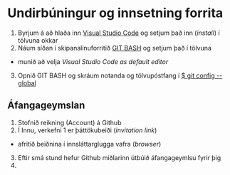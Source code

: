 # Undirbúningur og innsetning forrita

1. Byrjum á að hlaða inn [Visual Studio Code](https://code.visualstudio.com/) og setjum það inn (_install_) í tölvuna okkar
2. Náum síðan í skipanalínuforritið [GIT BASH](https://git-scm.com/) og setjum það í tölvuna
  * munið að velja _Visual Studio Code as default editor_
3. Opnið GIT BASH og skráum notanda og tölvupóstfang í [$ git config --global](https://vefgrunnur.github.io/verkefnaskil/git_innsetning.html)

## Áfangageymslan

1. Stofnið reikning (Account) á Github
2. Í Innu, verkefni 1 er þáttökubeiði (_invitation link_) 
  * afritið beiðnina í innsláttarglugga vafra (_browser_)
3. Eftir smá stund hefur Github miðlarinn útbúið áfangageymlsu fyrir þig
4. 
